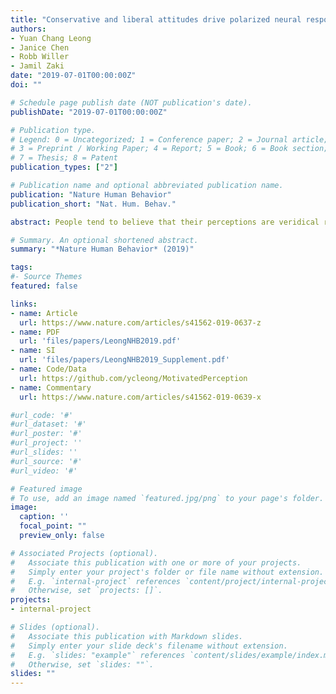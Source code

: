 ```yaml
---
title: "Conservative and liberal attitudes drive polarized neural responses to political content"
authors: 
- Yuan Chang Leong
- Janice Chen
- Robb Willer
- Jamil Zaki 
date: "2019-07-01T00:00:00Z"
doi: ""

# Schedule page publish date (NOT publication's date).
publishDate: "2019-07-01T00:00:00Z"

# Publication type.
# Legend: 0 = Uncategorized; 1 = Conference paper; 2 = Journal article;
# 3 = Preprint / Working Paper; 4 = Report; 5 = Book; 6 = Book section;
# 7 = Thesis; 8 = Patent
publication_types: ["2"]

# Publication name and optional abbreviated publication name.
publication: "Nature Human Behavior"
publication_short: "Nat. Hum. Behav."

abstract: People tend to believe that their perceptions are veridical representations of the world, but also commonly report perceiving what they want to see or hear. It remains unclear whether this reflects an actual change in what people perceive or merely a bias in their responding. Here we manipulated the percept that participants wanted to see as they performed a visual categorization task. Even though the reward-maximizing strategy was to perform the task accurately, the manipulation biased participants’ perceptual judgements. Motivation increased neural activity selective for the motivationally relevant category, indicating a bias in participants’ neural representation of the presented image. Using a drift diffusion model, we decomposed motivated seeing into response and perceptual components. Response bias was associated with anticipatory activity in the nucleus accumbens, whereas perceptual bias tracked category-selective neural activity. Our results provide a computational description of how the drive for reward leads to inaccurate representations of the world.

# Summary. An optional shortened abstract.
summary: "*Nature Human Behavior* (2019)"

tags:
#- Source Themes
featured: false

links:
- name: Article 
  url: https://www.nature.com/articles/s41562-019-0637-z
- name: PDF
  url: 'files/papers/LeongNHB2019.pdf'
- name: SI
  url: 'files/papers/LeongNHB2019_Supplement.pdf'
- name: Code/Data
  url: https://github.com/ycleong/MotivatedPerception  
- name: Commentary
  url: https://www.nature.com/articles/s41562-019-0639-x

#url_code: '#'
#url_dataset: '#'
#url_poster: '#'
#url_project: ''
#url_slides: ''
#url_source: '#'
#url_video: '#'

# Featured image
# To use, add an image named `featured.jpg/png` to your page's folder. 
image:
  caption: ''
  focal_point: ""
  preview_only: false

# Associated Projects (optional).
#   Associate this publication with one or more of your projects.
#   Simply enter your project's folder or file name without extension.
#   E.g. `internal-project` references `content/project/internal-project/index.md`.
#   Otherwise, set `projects: []`.
projects:
- internal-project

# Slides (optional).
#   Associate this publication with Markdown slides.
#   Simply enter your slide deck's filename without extension.
#   E.g. `slides: "example"` references `content/slides/example/index.md`.
#   Otherwise, set `slides: ""`.
slides: ""
---
```

